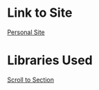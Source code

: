 # Link to Site
[Personal Site](https://github.com/awang2330/personal-site)

# Libraries Used
[Scroll to Section](https://www.npmjs.com/package/react-router-hash-link)
